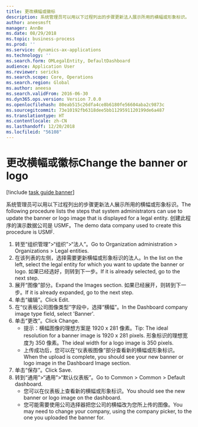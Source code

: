 ```yaml
---
title: 更改横幅或徽标
description: 系统管理员可以用以下过程列出的步骤更新法人展示所用的横幅或形象标识。
author: aneesmsft
manager: AnnBe
ms.date: 08/29/2018
ms.topic: business-process
ms.prod: ''
ms.service: dynamics-ax-applications
ms.technology: ''
ms.search.form: OMLegalEntity, DefaultDashboard
audience: Application User
ms.reviewer: sericks
ms.search.scope: Core, Operations
ms.search.region: Global
ms.author: aneesa
ms.search.validFrom: 2016-06-30
ms.dyn365.ops.version: Version 7.0.0
ms.openlocfilehash: 80eab515c26dfa4ce8b6180fe56604aba2c9873c
ms.sourcegitcommit: 73e10192fb6318dee5bb1129591120199de6a487
ms.translationtype: HT
ms.contentlocale: zh-CN
ms.lasthandoff: 12/20/2018
ms.locfileid: "56108"
---
```

# <a name="change-the-banner-or-logo"></a><span data-ttu-id="18ee6-103">更改横幅或徽标</span><span class="sxs-lookup"><span data-stu-id="18ee6-103">Change the banner or logo</span></span>

[!include [task guide banner](../../includes/task-guide-banner.md)]

<span data-ttu-id="18ee6-104">系统管理员可以用以下过程列出的步骤更新法人展示所用的横幅或形象标识。</span><span class="sxs-lookup"><span data-stu-id="18ee6-104">The following procedure lists the steps that system administrators can use to update the banner or logo image that is displayed for a legal entity.</span></span> <span data-ttu-id="18ee6-105">创建此程序的演示数据公司是 USMF。</span><span class="sxs-lookup"><span data-stu-id="18ee6-105">The demo data company used to create this procedure is USMF.</span></span>

1. <span data-ttu-id="18ee6-106">转至“组织管理”>“组织”>“法人”。</span><span class="sxs-lookup"><span data-stu-id="18ee6-106">Go to Organization administration > Organizations > Legal entities.</span></span>
2. <span data-ttu-id="18ee6-107">在该列表的左侧，选择需要更新横幅或形象标识的法人。</span><span class="sxs-lookup"><span data-stu-id="18ee6-107">In the list on the left, select the legal entity for which you want to update the banner or logo.</span></span> <span data-ttu-id="18ee6-108">如果已经选好，则转到下一步。</span><span class="sxs-lookup"><span data-stu-id="18ee6-108">If it is already selected, go to the next step.</span></span>
3. <span data-ttu-id="18ee6-109">展开“图像”部分。</span><span class="sxs-lookup"><span data-stu-id="18ee6-109">Expand the Images section.</span></span> <span data-ttu-id="18ee6-110">如果已经展开，则转到下一步。</span><span class="sxs-lookup"><span data-stu-id="18ee6-110">If it is already expanded, go to the next step.</span></span>
4. <span data-ttu-id="18ee6-111">单击“编辑”。</span><span class="sxs-lookup"><span data-stu-id="18ee6-111">Click Edit.</span></span>
5. <span data-ttu-id="18ee6-112">在“仪表板公司图像类型”字段中，选择“横幅”。</span><span class="sxs-lookup"><span data-stu-id="18ee6-112">In the Dashboard company image type field, select 'Banner'.</span></span>
6. <span data-ttu-id="18ee6-113">单击“更改”。</span><span class="sxs-lookup"><span data-stu-id="18ee6-113">Click Change.</span></span>
    * <span data-ttu-id="18ee6-114">提示：横幅图像的理想方案是 1920 x 281 像素。</span><span class="sxs-lookup"><span data-stu-id="18ee6-114">Tip: The ideal resolution for a banner image is 1920 x 281 pixels.</span></span> <span data-ttu-id="18ee6-115">形象标识的理想宽度为 350 像素。</span><span class="sxs-lookup"><span data-stu-id="18ee6-115">The ideal width for a logo image is 350 pixels.</span></span>  
    * <span data-ttu-id="18ee6-116">上传成功后，您可以在“仪表板图像”部分查看新的横幅或形象标识。</span><span class="sxs-lookup"><span data-stu-id="18ee6-116">When the upload is complete, you should see your new banner or logo image in the Dashboard Image section.</span></span>  
7. <span data-ttu-id="18ee6-117">单击“保存”。</span><span class="sxs-lookup"><span data-stu-id="18ee6-117">Click Save.</span></span>
8. <span data-ttu-id="18ee6-118">转到“通用”>“通用”>“默认仪表板”。</span><span class="sxs-lookup"><span data-stu-id="18ee6-118">Go to Common > Common > Default dashboard.</span></span>
    * <span data-ttu-id="18ee6-119">您可以在仪表板上查看新的横幅或形象标识。</span><span class="sxs-lookup"><span data-stu-id="18ee6-119">You should see the new banner or logo image on the dashboard.</span></span>  
    * <span data-ttu-id="18ee6-120">您可能需要使用公司选择器把您公司的横幅改为您所上传的图像。</span><span class="sxs-lookup"><span data-stu-id="18ee6-120">You may need to change your company, using the company picker, to the one you uploaded the banner for.</span></span>  

